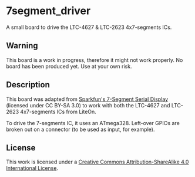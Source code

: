 # 7segment_driver
A small board to drive the LTC-4627 & LTC-2623 4x7-segments ICs.

## Warning
This board is a work in progress, therefore it might not work properly. No board has been produced yet. Use at your own risk.

## Description
This board was adapted from [Sparkfun's 7-Segment Serial Display](https://www.sparkfun.com/products/11441) (licensed under CC BY-SA 3.0) to work with both the LTC-4627 and LTC-2623 4x7-segments ICs from LiteOn.

To drive the 7-segments IC, it uses an ATmega328.
Left-over GPIOs are broken out on a connector (to be used as input, for example).


##  License
This work is licensed under a [Creative Commons Attribution-ShareAlike 4.0 International License](https://creativecommons.org/licenses/by-sa/4.0/).
